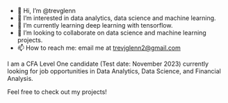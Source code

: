 - 👋 Hi, I’m @trevglenn
- 👀 I’m interested in data analytics, data science and machine learning.
- 🌱 I’m currently learning deep learning with tensorflow.
- 💞️ I’m looking to collaborate on data science and machine learning projects.
- 📫 How to reach me: email me at trevjglenn2@gmail.com

I am a CFA Level One candidate (Test date: November 2023) currently looking for job opportunities in Data Analytics, Data Science, and Financial Analysis. 

Feel free to check out my projects!

<!---
trevglenn/trevglenn is a ✨ special ✨ repository because its `README.md` (this file) appears on your GitHub profile.
You can click the Preview link to take a look at your changes.
--->
